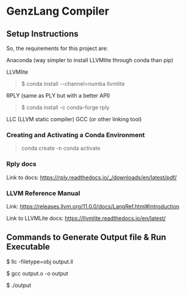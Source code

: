 # GenzLang Compiler


## Setup Instructions
So, the requirements for this project are:

Anaconda (way simpler to install LLVMlite through conda than pip)

LLVMlite
> $ conda install --channel=numba llvmlite

RPLY (same as PLY but with a better API)
> $ conda install -c conda-forge rply

LLC (LLVM static compiler)
GCC (or other linking tool)

### Creating and Activating a Conda Environment

> conda create -n <env-name>
> conda activate <env-name>

###  Rply docs
Link  to docs: https://rply.readthedocs.io/_/downloads/en/latest/pdf/

### LLVM Reference Manual
Link: https://releases.llvm.org/11.0.0/docs/LangRef.html#introduction

Link to LLVMLite docs: https://llvmlite.readthedocs.io/en/latest/


## Commands to Generate Output file & Run Executable
$ llc -filetype=obj output.ll

$ gcc output.o -o output

$ ./output

